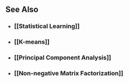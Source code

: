 ---
---

## See Also

- ### [[Statistical Learning]]

- ### [[K-means]]

- ### [[Principal Component Analysis]]

- ### [[Non-negative Matrix Factorization]]
